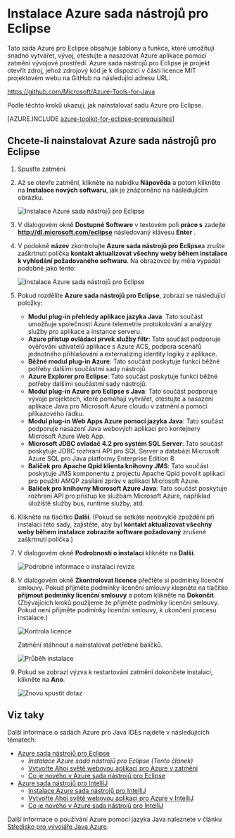 <properties
    pageTitle="Instalace Azure sada nástrojů pro Eclipse | Microsoft Azure"
    description="Zjistěte, jak nainstalovat Azure sada nástrojů pro Eclipse."
    services=""
    documentationCenter="java"
    authors="rmcmurray"
    manager="wpickett"
    editor=""/>

<tags
    ms.service="multiple"
    ms.workload="na"
    ms.tgt_pltfrm="multiple"
    ms.devlang="Java"
    ms.topic="article"
    ms.date="08/11/2016" 
    ms.author="robmcm"/>

<!-- Legacy MSDN URL = https://msdn.microsoft.com/library/azure/hh690946.aspx -->

# <a name="installing-the-azure-toolkit-for-eclipse"></a>Instalace Azure sada nástrojů pro Eclipse

Tato sada Azure pro Eclipse obsahuje šablony a funkce, které umožňují snadno vytvářet, vývoj, otestujte a nasazovat Azure aplikace pomocí zatmění vývojové prostředí. Azure sada nástrojů pro Eclipse je projekt otevřít zdroj, jehož zdrojový kód je k dispozici v části licence MIT projektovém webu na GitHub na následující adresu URL:

<https://github.com/Microsoft/Azure-Tools-for-Java>

Podle těchto kroků ukazují, jak nainstalovat sadu Azure pro Eclipse.

[AZURE.INCLUDE [azure-toolkit-for-eclipse-prerequisites](../includes/azure-toolkit-for-eclipse-prerequisites.md)]

## <a name="to-install-the-azure-toolkit-for-eclipse"></a>Chcete-li nainstalovat Azure sada nástrojů pro Eclipse

1. Spusťte zatmění.

1. Až se otevře zatmění, klikněte na nabídku **Nápověda** a potom klikněte na **Instalace nových softwaru**, jak je znázorněno na následujícím obrázku.

    ![Instalace Azure sada nástrojů pro Eclipse][01]

1. V dialogovém okně **Dostupné Software** v textovém poli **práce s** zadejte **http://dl.microsoft.com/eclipse** následovaný klávesu **Enter** .

1. V podokně **název** zkontrolujte **Azure sada nástrojů pro Eclipse**a zrušte zaškrtnutí políčka **kontakt aktualizovat všechny weby během instalace k vyhledání požadovaného softwaru**. Na obrazovce by měla vypadat podobně jako tento:

    ![Instalace Azure sada nástrojů pro Eclipse][02]

1. Pokud rozdělíte **Azure sada nástrojů pro Eclipse**, zobrazí se následující položky:

    * **Modul plug-in přehledy aplikace jazyka Java**: Tato součást umožňuje společnosti Azure telemetrie protokolování a analýzy služby pro aplikace a instance serveru.
    * **Azure přístup ovládací prvek služby filtr**: Tato součást podporuje ověřování uživatelů aplikace s Azure ACS, podpora scénářů jednotného přihlašování a externalizing identity logiky z aplikace.
    * **Běžné modul plug-in Azure**: Tato součást poskytuje funkci běžné potřeby dalšími součástmi sady nástrojů.
    * **Azure Explorer pro Eclipse**: Tato součást poskytuje funkci běžné potřeby dalšími součástmi sady nástrojů.
    * **Modul plug-in Azure pro Eclipse s Java**: Tato součást podporuje vývoje projektech, které pomáhají vytvářet, otestujte a nasazení aplikace Java pro Microsoft Azure cloudu v zatmění a pomocí příkazového řádku.
    * **Modul plug-in Web Apps Azure pomocí jazyka Java**: Tato součást podporuje nasazení Java webových aplikací pro kontejnery Microsoft Azure Web App.
    * **Microsoft JDBC ovladač 4.2 pro systém SQL Server**: Tato součást poskytuje JDBC rozhraní API pro SQL Server a databázi Microsoft Azure SQL pro Java platformy Enterprise Edition 8.
    * **Balíček pro Apache Qpid klienta knihovny JMS**: Tato součást poskytuje JMS komponentu z projectu Apache Qpid povolit aplikaci pro použití AMQP zasílání zpráv v aplikaci Microsoft Azure.
    * **Balíček pro knihovny Microsoft Azure Java**: Tato součást poskytuje rozhraní API pro přístup ke službám Microsoft Azure, například úložiště služby bus, runtime služby, atd.

1. Klikněte na tlačítko **Další**. (Pokud se setkáte neobvyklé zpoždění při instalaci této sady, zajistěte, aby byl **kontakt aktualizovat všechny weby během instalace zobrazíte software požadovaný** zrušené zaškrtnutí políčka.)

1. V dialogovém okně **Podrobnosti o instalaci** klikněte na **Další**.

    ![Podrobné informace o instalaci revize][03]

1. V dialogovém okně **Zkontrolovat licence** přečtěte si podmínky licenční smlouvy. Pokud přijměte podmínky licenční smlouvy klepněte na tlačítko **přijmout podmínky licenční smlouvy** a potom klikněte na **Dokončit**. (Zbývajících kroků použijeme že přijměte podmínky licenční smlouvy. Pokud není přijměte podmínky licenční smlouvy, k ukončení procesu instalace.)

    ![Kontrola licence][04]

    Zatmění stáhnout a nainstalovat potřebné balíčků.

    ![Průběh instalace][05]

1. Pokud se zobrazí výzva k restartování zatmění dokončete instalaci, klikněte na **Ano**.

    ![Znovu spustit dotaz][06]

## <a name="see-also"></a>Viz taky

Další informace o sadách Azure pro Java IDEs najdete v následujících tématech:

- [Azure sada nástrojů pro Eclipse]
  - *Instalace Azure sada nástrojů pro Eclipse (Tento článek)*
  - [Vytvořte Ahoj světě webovou aplikaci pro Azure v zatmění]
  - [Co je nového v Azure sada nástrojů pro Eclipse]
- [Azure sada nástrojů pro IntelliJ]
  - [Instalace Azure sada nástrojů pro IntelliJ]
  - [Vytvořte Ahoj světě webovou aplikaci pro Azure v IntelliJ]
  - [Co je nového v Azure sada nástrojů pro IntelliJ]

Další informace o používání Azure pomocí jazyka Java naleznete v článku [Středisko pro vývojáře Java Azure].

<!-- URL List -->

[Azure sada nástrojů pro Eclipse]: ./azure-toolkit-for-eclipse.md
[Azure sada nástrojů pro IntelliJ]: ./azure-toolkit-for-intellij.md
[Vytvořte Ahoj světě webovou aplikaci pro Azure v zatmění]: ./app-service-web/app-service-web-eclipse-create-hello-world-web-app.md
[Vytvořte Ahoj světě webovou aplikaci pro Azure v IntelliJ]: ./app-service-web/app-service-web-intellij-create-hello-world-web-app.md
[Installing the Azure Toolkit for Eclipse]: ./azure-toolkit-for-eclipse-installation.md
[Instalace Azure sada nástrojů pro IntelliJ]: ./azure-toolkit-for-intellij-installation.md
[Co je nového v Azure sada nástrojů pro Eclipse]: ./azure-toolkit-for-eclipse-whats-new.md
[Co je nového v Azure sada nástrojů pro IntelliJ]: ./azure-toolkit-for-intellij-whats-new.md

[Středisko pro vývojáře Java Azure]: https://azure.microsoft.com/develop/java/

<!-- IMG List -->

[01]: ./media/azure-toolkit-for-eclipse-installation/eclipse-installation-01.png
[02]: ./media/azure-toolkit-for-eclipse-installation/eclipse-installation-02.png
[03]: ./media/azure-toolkit-for-eclipse-installation/eclipse-installation-03.png
[04]: ./media/azure-toolkit-for-eclipse-installation/eclipse-installation-04.png
[05]: ./media/azure-toolkit-for-eclipse-installation/eclipse-installation-05.png
[06]: ./media/azure-toolkit-for-eclipse-installation/eclipse-installation-06.png

